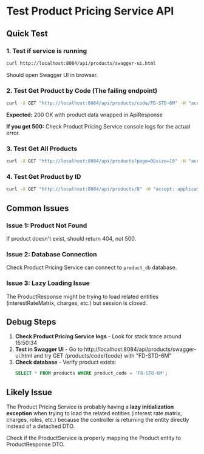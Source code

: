 # Test Product Pricing Service API

## Quick Test

### 1. Test if service is running
```bash
curl http://localhost:8084/api/products/swagger-ui.html
```
Should open Swagger UI in browser.

### 2. Test Get Product by Code (The failing endpoint)
```bash
curl -X GET "http://localhost:8084/api/products/code/FD-STD-6M" -H "accept: application/json"
```

**Expected:** 200 OK with product data wrapped in ApiResponse

**If you get 500:** Check Product Pricing Service console logs for the actual error.

### 3. Test Get All Products
```bash
curl -X GET "http://localhost:8084/api/products?page=0&size=10" -H "accept: application/json"
```

### 4. Test Get Product by ID
```bash
curl -X GET "http://localhost:8084/api/products/8" -H "accept: application/json"
```

## Common Issues

### Issue 1: Product Not Found
If product doesn't exist, should return 404, not 500.

### Issue 2: Database Connection
Check Product Pricing Service can connect to `product_db` database.

### Issue 3: Lazy Loading Issue
The ProductResponse might be trying to load related entities (interestRateMatrix, charges, etc.) but session is closed.

## Debug Steps

1. **Check Product Pricing Service logs** - Look for stack trace around 15:50:34
2. **Test in Swagger UI** - Go to http://localhost:8084/api/products/swagger-ui.html and try GET /products/code/{code} with "FD-STD-6M"
3. **Check database** - Verify product exists:
   ```sql
   SELECT * FROM products WHERE product_code = 'FD-STD-6M';
   ```

## Likely Issue

The Product Pricing Service is probably having a **lazy initialization exception** when trying to load the related entities (interest rate matrix, charges, roles, etc.) because the controller is returning the entity directly instead of a detached DTO.

Check if the ProductService is properly mapping the Product entity to ProductResponse DTO.

